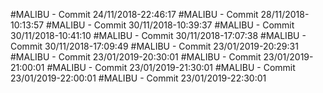 #MALIBU - Commit 24/11/2018-22:46:17
#MALIBU - Commit 28/11/2018-10:13:57
#MALIBU - Commit 30/11/2018-10:39:37
#MALIBU - Commit 30/11/2018-10:41:10
#MALIBU - Commit 30/11/2018-17:07:38
#MALIBU - Commit 30/11/2018-17:09:49
#MALIBU - Commit 23/01/2019-20:29:31
#MALIBU - Commit 23/01/2019-20:30:01
#MALIBU - Commit 23/01/2019-21:00:01
#MALIBU - Commit 23/01/2019-21:30:01
#MALIBU - Commit 23/01/2019-22:00:01
#MALIBU - Commit 23/01/2019-22:30:01
